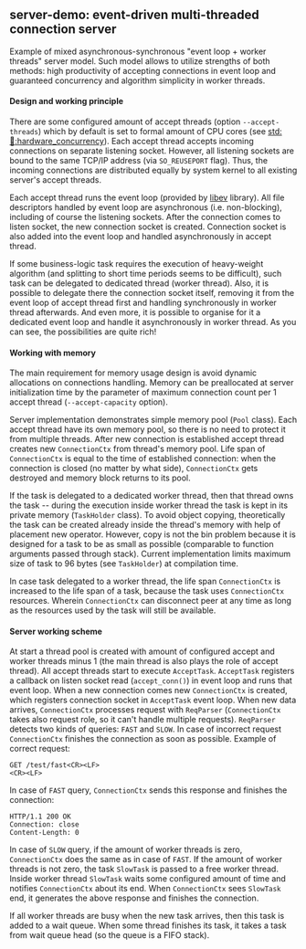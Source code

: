 ## server-demo: event-driven multi-threaded connection server
Example of mixed asynchronous-synchronous "event loop + worker threads" server model. Such model allows to utilize strengths of both methods: high productivity of accepting connections in event loop and guaranteed concurrency and algorithm simplicity in worker threads.

#### Design and working principle
There are some configured amount of accept threads (option `--accept-threads`) which by default is set to formal amount of CPU cores (see [std::thread::hardware_concurrency](http://en.cppreference.com/w/cpp/thread/thread/hardware_concurrency)). Each accept thread accepts incoming connections on separate listening socket. However, all listening sockets are bound to the same TCP/IP address (via `SO_REUSEPORT` flag). Thus, the incoming connections are distributed equally by system kernel to all existing server's accept threads.

Each accept thread runs the event loop (provided by [libev](http://software.schmorp.de/pkg/libev.html) library). All file descriptors handled by event loop are asynchronous (i.e. non-blocking), including of course the listening sockets. After the connection comes to listen socket, the new connection socket is created. Connection socket is also added into the event loop and handled asynchronously in accept thread.

If some business-logic task requires the execution of heavy-weight algorithm (and splitting to short time periods seems to be difficult), such task can be delegated to dedicated thread (worker thread). Also, it is possible to delegate there the connection socket itself, removing it from the event loop of accept thread first and handling synchronously in worker thread afterwards. And even more, it is possible to organise for it a dedicated event loop and handle it asynchronously in worker thread. As you can see, the possibilities are quite rich!

#### Working with memory
The main requirement for memory usage design is avoid dynamic allocations on connections handling. Memory can be preallocated at server initialization time by the parameter of maximum connection count per 1 accept thread (`--accept-capacity` option).

Server implementation demonstrates simple memory pool (`Pool` class). Each accept thread have its own memory pool, so there is no need to protect it from multiple threads. After new connection is established accept thread creates new `ConnectionCtx` from thread's memory pool. Life span of `ConnectionCtx` is equal to the time of established connection: when the connection is closed (no matter by what side), `ConnectionCtx` gets destroyed and memory block returns to its pool.

If the task is delegated to a dedicated worker thread, then that thread owns the task -- during the execution inside worker thread the task is kept in its private memory (`TaskHolder` class). To avoid object copying, theoretically the task can be created already inside the thread's memory with help of placement new operator. However, copy is not the bin problem because it is designed for a task to be as small as possible (comparable to function arguments passed through stack). Current implementation limits maximum size of task to 96 bytes (see `TaskHolder`) at compilation time.

In case task delegated to a worker thread, the life span `ConnectionCtx` is increased to the life span of a task, because the task uses `ConnectionCtx` resources. Wherein `ConnectionCtx` can disconnect peer at any time as long as the resources used by the task will still be available.

#### Server working scheme
At start a thread pool is created with amount of configured accept and worker threads minus 1 (the main thread is also plays the role of accept thread). All accept threads start to execute `AcceptTask`. `AcceptTask` registers a callback on listen socket read (`accept_conn()`) in event loop and runs that event loop. When a new connection comes new `ConnectionCtx` is created, which registers connection socket in `AcceptTask` event loop. When new data arrives, `ConnectionCtx` processes request with `ReqParser` (`ConnectionCtx` takes also request role, so it can't handle multiple requests). `ReqParser` detects two kinds of queries: `FAST` and `SLOW`. In case of incorrect request `ConnectionCtx` finishes the connection as soon as possible. Example of correct request:
```
GET /test/fast<CR><LF>
<CR><LF>
```
In case of `FAST` query, `ConnectionCtx` sends this response and finishes the connection:
```
HTTP/1.1 200 OK
Connection: close
Content-Length: 0
```
In case of `SLOW` query, if the amount of worker threads is zero, `ConnectionCtx` does the same as in case of `FAST`. If the amount of worker threads is not zero, the task `SlowTask` is passed to a free worker thread. Inside worker thread `SlowTask` waits some configured amount of time and notifies `ConnectionCtx` about its end. When `ConnectionCtx` sees `SlowTask` end, it generates the above response and finishes the connection.

If all worker threads are busy when the new task arrives, then this task is added to a wait queue. When some thread finishes its task, it takes a task from wait queue head (so the queue is a FIFO stack).
